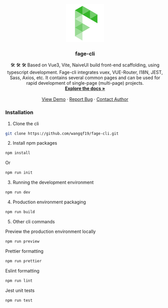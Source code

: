 <div align="center">
  <a href="https://github.com/wangqf19/fage-cli">
    <img src="docs/logo.png" alt="Logo" width="120" height="auto">
  </a>

  <h3 align="center">fage-cli</h3>

  <p align="center">
    🛠 🛠 🛠 Based on Vue3, Vite, NaiveUI build front-end scaffolding, using typescript development. Fage-cli integrates vuex, VUE-Router, I18N, JEST, Sass, Axios, etc. It contains several common pages and can be used for rapid development of single-page (multi-page) projects.
    <br />
    <a href="https://wangqf19.github.io/fage-cli/#/home/document"><strong>Explore the docs »</strong></a>
    <br />
    <br />
    <a href="https://wangqf19.github.io/fage-cli/">View Demo</a>
    ·
    <a href="https://github.com/wangqf19/fage-cli/issues">Report Bug</a>
    ·
    <a href="mailto:wangqf19@189.cn">Contact Author</a>
  </p>
</div>

### Installation

1. Clone the cli

```sh
git clone https://github.com/wangqf19/fage-cli.git
```

2. Install npm packages
   
```sh
npm install
```

   Or <br/>

```sh
npm run init
```

3. Running the development environment

```sh
npm run dev
```

4. Production environment packaging

```sh
npm run build
```

5. Other cli commands  

Preview the production environment locally<br/>
```sh
npm run preview
```

Prettier formatting<br/>
```sh
npm run prettier
```

Eslint formatting<br/>
```sh
npm run lint
```

Jest unit tests<br/>
```sh
npm run test
```
